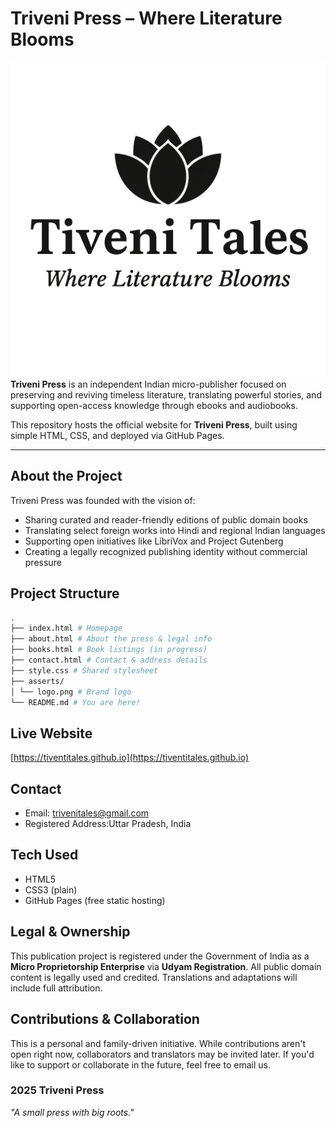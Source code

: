 # Triveni Press – Where Literature Blooms
![Triveni Press Logo](./asserts/logo.png)
**Triveni Press** is an independent Indian micro-publisher focused on preserving and reviving timeless literature, translating powerful stories, and supporting open-access knowledge through ebooks and audiobooks.

This repository hosts the official website for **Triveni Press**, built using simple HTML, CSS, and deployed via GitHub Pages.

---

## About the Project

Triveni Press was founded with the vision of:

- Sharing curated and reader-friendly editions of public domain books
- Translating select foreign works into Hindi and regional Indian languages
- Supporting open initiatives like LibriVox and Project Gutenberg
- Creating a legally recognized publishing identity without commercial pressure

## Project Structure

```bash
.
├── index.html # Homepage
├── about.html # About the press & legal info
├── books.html # Book listings (in progress)
├── contact.html # Contact & address details
├── style.css # Shared stylesheet
├── asserts/
│ └── logo.png # Brand logo
└── README.md # You are here!
```

## Live Website

[https://tiventitales.github.io](https://tiventitales.github.io)

## Contact

- Email: [trivenitales@gmail.com](mailto:trivenitales@gmail.com)
- Registered Address:Uttar Pradesh, India

## Tech Used

- HTML5
- CSS3 (plain)
- GitHub Pages (free static hosting)

## Legal & Ownership

This publication project is registered under the Government of India as a **Micro Proprietorship Enterprise** via **Udyam Registration**. All public domain content is legally used and credited. Translations and adaptations will include full attribution.


## Contributions & Collaboration

This is a personal and family-driven initiative. While contributions aren't open right now, collaborators and translators may be invited later. If you'd like to support or collaborate in the future, feel free to email us.


### 2025 Triveni Press  
*"A small press with big roots."*